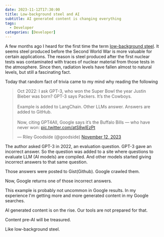 ```yaml
---
date: 2023-11-12T17:30:00
title: Low-background steel and AI
subtitle: AI generated content is changing everything
tags:
  - Developer
categories: [Developer]
---
```


A few months ago I heard for the first time the term [low-background steel](https://en.wikipedia.org/wiki/Low-background_steel). It seems steel produced before the Second World War is more valuable for certain applications. The reason is steel produced after the first nuclear tests was contaminated with traces of nuclear material from those tests in the atmosphere. Since then, radiation levels have fallen almost to natural levels, but still a fascinating fact.

Today that random fact of trivia came to my mind why reading the following

<blockquote class="twitter-tweet"><p lang="en" dir="ltr">Oct 2022: I ask GPT-3, who won the Super Bowl the year Justin Bieber was born? GPT-3 says Packers. It’s the Cowboys.<br><br>Example is added to LangChain. Other LLMs answer. Answers are added to GitHub.<br><br>Now, citing GPT4All, Google says it’s the Buffalo Bills — who have never won: <a href="https://t.co/atS8wlEzPt">pic.twitter.com/atS8wlEzPt</a></p>&mdash; Riley Goodside (@goodside) <a href="https://twitter.com/goodside/status/1723577986538955223?ref_src=twsrc%5Etfw">November 12, 2023</a></blockquote>
<script async src="https://platform.twitter.com/widgets.js" charset="utf-8"></script>


The author asked GPT-3 in 2022, an evaluation question. GPT-3 gave an incorrect answer. So the question was added to a site where questions to evaluate LLM (AI models) are compiled. And other models started giving incorrect answers to that same question.


Those answers were posted to Gist(Github). Google crawled them.

Now, Google returns one of those incorrect answers.

This example is probably not uncommon in Google results. In my experience I'm getting more and more generated content in my Google searches. 

AI generated content is on the rise. Our tools are not prepared for that. 

Content pre-AI will be treasured. 

Like low-background steel.

